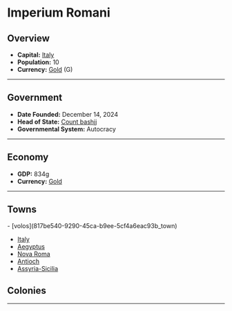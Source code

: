 <!--UNDEDITED FILE, remove this entire line if this file has been edited!-->
# <!--NAME-->Imperium Romani<!--NAME-->

## Overview

- **Capital:** <!--CAPITAL_LINK-->[Italy](3c420346-3be3-4ac2-8ecf-07279e8c22f9_town)<!--CAPITAL_LINK-->
- **Population:** <!--POPULATION-->10<!--POPULATION-->
- **Currency:** <!--CURRENCY_LINK-->[Gold](Gold_currency)<!--CURRENCY_LINK--> (<!--CURRENCY_ABV-->G<!--CURRENCY_ABV-->)

---

## Government

- **Date Founded:** <!--FOUNDED-->December 14, 2024<!--FOUNDED-->
- **Head of State:** <!--LEADER_TITLE_LINK-->[Count bashjj](bashjj_user)<!--LEADER_TITLE_LINK-->
- **Governmental System:** <!--GOVERNMENT-->Autocracy<!--GOVERNMENT-->

---

## Economy

- **GDP:** <!--GDP-->834g<!--GDP-->
- **Currency:** <!--CURRENCY_LINK-->[Gold](Gold_currency)<!--CURRENCY_LINK-->

---

## Towns

<!--TOWNS-->- [volos](817be540-9290-45ca-b9ee-5cf4a6eac93b_town)
- [Italy](3c420346-3be3-4ac2-8ecf-07279e8c22f9_town)
- [Aegyptus](44882a74-f932-47da-92ea-4593ea555fa2_town)
- [Nova Roma](e3e961a0-6841-424d-974f-8b04593b6c5a_town)
- [Antioch](5fe11f8b-31dd-40a0-97f4-9ae78a5c1ccf_town)
- [Assyria-Sicilia](ded573de-c4fe-4978-8348-46c692f91f9d_town)<!--TOWNS-->

## Colonies

<!--COLONIES--><!--COLONIES-->

---